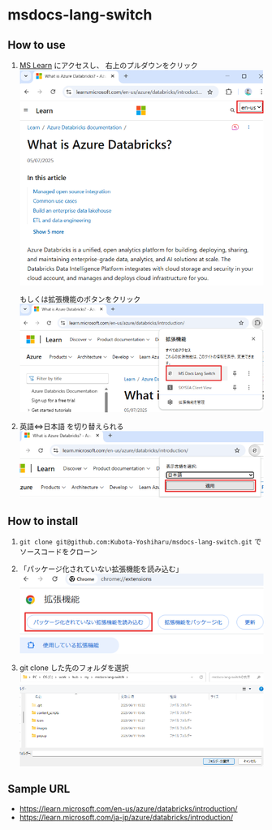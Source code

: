 # msdocs-lang-switch

## How to use

1. [MS Learn](https://learn.microsoft.com/en-us/azure/databricks/introduction/) にアクセスし、
   右上のプルダウンをクリック
   ![alt text](images/README/image-4.png)

   もしくは拡張機能のボタンをクリック
   ![alt text](images/README/image-2.png)  

2. 英語⇔日本語 を切り替えられる
   ![alt text](images/README/image-3.png)  

## How to install

1. `git clone git@github.com:Kubota-Yoshiharu/msdocs-lang-switch.git` でソースコードをクローン

2. 「パッケージ化されていない拡張機能を読み込む」
    ![alt text](images/README/image.png)  

3. git clone した先のフォルダを選択
   ![alt text](images/README/image-1.png)  

## Sample URL

- <https://learn.microsoft.com/en-us/azure/databricks/introduction/>
- <https://learn.microsoft.com/ja-jp/azure/databricks/introduction/>

